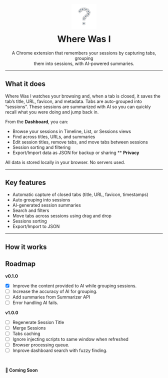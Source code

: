 <div align="center" style="margin-top: 30px">
    <img src="./assets/logo.png" alt="Logo" width="80" />
    <h1 style="margin-top: 12px;">Where Was I</h1>
    <p>
        A Chrome extension that remembers your sessions by capturing tabs, grouping<br/> them into sessions, with AI-powered summaries.
    </p>
</div>

---

<!-- Short Demo Video -->

## What it does

Where Was I watches your browsing and, when a tab is closed, it saves the tab’s title, URL, favicon, and metadata. Tabs are auto-grouped into “sessions”. These sessions are summarized with AI so you can quickly recall what you were doing and jump back in.

From the **Dashboard**, you can:

- Browse your sessions in Timeline, List, or Sessions views
- Find across titles, URLs, and summaries
- Edit session titles, remove tabs, and move tabs between sessions
- Session sorting and filtering
- Export/Import data as JSON for backup or sharing
**
**Privacy**

All data is stored locally in your browser. No servers used.

---

## Key features

- Automatic capture of closed tabs (title, URL, favicon, timestamps)
- Auto grouping into sessions
- AI-generated session summaries
- Search and filters
- Move tabs across sessions using drag and drop
- Sessions sorting
- Export/Import to JSON

---

## How it works

<!-- Installation -->

<!-- Technical Details -->

<!-- Contributing and Project Structure -->

<!-- Motivation -->

<!-- Image Gallery -->

## Roadmap

**v0.1.0**

- [x] Improve the content provided to AI while grouping sessions.
- [ ] Increase the accuracy of AI for grouping.
- [ ] Add summaries from Summarizer API
- [ ] Error handling AI fails.

**v1.0.0**
- [ ] Regenerate Session Title
- [ ] Merge Sessions
- [ ] Tabs caching
- [ ] Ignore injecting scripts to same window when refreshed
- [ ] Browser processing queue.
- [ ] Improve dashboard search with fuzzy finding.

<br>

**🚀 Coming Soon**
